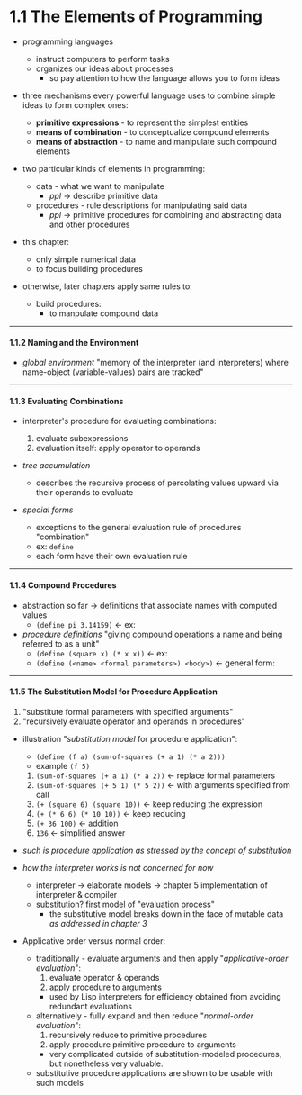 # 1.1 The Elements of Programming

- programming languages
    - instruct computers to perform tasks
    - organizes our ideas about processes
        - so pay attention to how the language allows you to form ideas


- three mechanisms every powerful language uses to combine simple ideas to form complex ones:
    - **primitive expressions** - to represent the simplest entities
    - **means of combination** - to conceptualize compound elements
    - **means of abstraction** - to name and manipulate such compound elements


- two particular kinds of elements in programming:
    - data - what we want to manipulate
        - *ppl* -> describe primitive data
    - procedures - rule descriptions for manipulating said data
        - *ppl* -> primitive procedures for combining and abstracting data and other procedures


- this chapter:
    - only simple numerical data
    - to focus building procedures


- otherwise, later chapters apply same rules to:
    - build procedures:
        - to manpulate compound data

---
#### 1.1.2 Naming and the Environment

- *global environment* "memory of the interpreter (and interpreters) where name-object (variable-values) pairs are tracked"

---
#### 1.1.3 Evaluating Combinations

- interpreter's procedure for evaluating combinations:
    1. evaluate subexpressions
    2. evaluation itself: apply operator to operands


- *tree accumulation*
    - describes the recursive process of percolating values upward via their operands to evaluate


- *special forms*
    - exceptions to the general evaluation rule of procedures "combination"
    - ex: `define`
    - each form have their own evaluation rule

---
#### 1.1.4 Compound Procedures

- abstraction so far -> definitions that associate names with computed values
    - `(define pi 3.14159)` <- ex:
- *procedure definitions* "giving compound operations a name and being referred to as a unit"
    - `(define (square x) (* x x))` <- ex:
    - `(define (<name> <formal parameters>) <body>)` <- general form:

---
#### 1.1.5 The Substitution Model for Procedure Application

1. "substitute formal parameters with specified arguments"
2. "recursively evaluate operator and operands in procedures"
- illustration "*substitution model* for procedure application":
    - `(define (f a) (sum-of-squares (+ a 1) (* a 2)))`
    - example `(f 5)`
    1. `(sum-of-squares (+ a 1) (* a 2))` <- replace formal parameters
    2. `(sum-of-squares (+ 5 1) (* 5 2))` <- with arguments specified from call
    3. `(+ (square 6) (square 10))` <- keep reducing the expression
    4. `(+ (* 6 6) (* 10 10))` <- keep reducing
    5. `(+ 36 100)` <- addition
    6. `136` <- simplified answer
- *such is procedure application as stressed by the concept of substitution*
- *how the interpreter works is not concerned for now*
    - interpreter -> elaborate models -> chapter 5 implementation of interpreter & compiler
    - substitution? first model of "evaluation process"
        - the substitutive model breaks down in the face of mutable data *as addressed in chapter 3*


- Applicative order versus normal order:
    - traditionally - evaluate arguments and then apply "*applicative-order evaluation*":
        1. evaluate operator & operands
        2. apply procedure to arguments
        - used by Lisp interpreters for efficiency obtained from avoiding redundant evaluations
    - alternatively - fully expand and then reduce "*normal-order evaluation*":
        1. recursively reduce to primitive procedures
        2. apply procedure primitive procedure to arguments
        - very complicated outside of substitution-modeled procedures, but nonetheless very valuable. 
    - substitutive procedure applications are shown to be usable with such models
